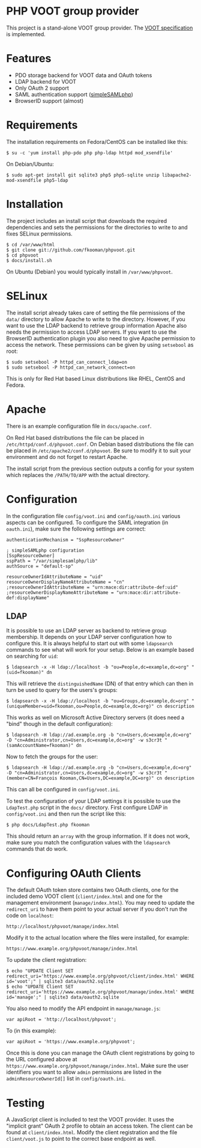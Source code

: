 # PHP VOOT group provider

This project is a stand-alone VOOT group provider. The 
[VOOT specification](http://www.openvoot.org/) is implemented.

# Features
* PDO storage backend for VOOT data and OAuth tokens
* LDAP backend for VOOT
* Only OAuth 2 support
* SAML authentication support ([simpleSAMLphp](http://www.simplesamlphp.org)) 
* BrowserID support (almost)

# Requirements
The installation requirements on Fedora/CentOS can be installed like this:

    $ su -c 'yum install php-pdo php php-ldap httpd mod_xsendfile'

On Debian/Ubuntu:

    $ sudo apt-get install git sqlite3 php5 php5-sqlite unzip libapache2-mod-xsendfile php5-ldap

# Installation
The project includes an install script that downloads the required dependencies
and sets the permissions for the directories to write to and fixes SELinux 
permissions.

    $ cd /var/www/html
    $ git clone git://github.com/fkooman/phpvoot.git
    $ cd phpvoot
    $ docs/install.sh

On Ubuntu (Debian) you would typically install in `/var/www/phpvoot`.

# SELinux
The install script already takes care of setting the file permissions of the
`data/` directory to allow Apache to write to the directory. However, if you
want to use the LDAP backend to retrieve group information Apache also needs
the permission to access LDAP servers. If you want to use the BrowserID 
authentication plugin you also need to give Apache permission to access the 
network. These permissions can be given by using `setsebool` as root:

    $ sudo setsebool -P httpd_can_connect_ldap=on
    $ sudo setsebool -P httpd_can_network_connect=on

This is only for Red Hat based Linux distributions like RHEL, CentOS and 
Fedora.

# Apache
There is an example configuration file in `docs/apache.conf`. 

On Red Hat based distributions the file can be placed in 
`/etc/httpd/conf.d/phpvoot.conf`. On Debian based distributions the file can
be placed in `/etc/apache2/conf.d/phpvoot`. Be sure to modify it to suit your 
environment and do not forget to restart Apache. 

The install script from the previous section outputs a config for your system
which replaces the `/PATH/TO/APP` with the actual directory.

# Configuration
In the configuration file `config/voot.ini` and `config/oauth.ini` various 
aspects can be configured. To configure the SAML integration (in `oauth.ini`), 
make sure the following settings are correct:

    authenticationMechanism = "SspResourceOwner"

    ; simpleSAMLphp configuration
    [SspResourceOwner]
    sspPath = "/var/simplesamlphp/lib"
    authSource = "default-sp"

    resourceOwnerIdAttributeName = "uid"
    resourceOwnerDisplayNameAttributeName = "cn"
    ;resourceOwnerIdAttributeName = "urn:mace:dir:attribute-def:uid"
    ;resourceOwnerDisplayNameAttributeName = "urn:mace:dir:attribute-def:displayName"

## LDAP 
It is possible to use an LDAP server as backend to retrieve group membership.
It depends on your LDAP server configuration how to configure this. It is 
always helpful to start out with some `ldapsearch` commands to see what will 
work for your setup. Below is an example based on searching for `uid`:

    $ ldapsearch -x -H ldap://localhost -b "ou=People,dc=example,dc=org" "(uid=fkooman)" dn

This will retrieve the `distinguishedName` (DN) of that entry which can then in
turn be used to query for the users's groups:

    $ ldapsearch -x -H ldap://localhost -b "ou=Groups,dc=example,dc=org" "(uniqueMember=uid=fkooman,ou=People,dc=example,dc=org)" cn description

This works as well on Microsoft Active Directory servers (it does need a "bind" 
though in the default configuration):

    $ ldapsearch -H ldap://ad.example.org -b "cn=Users,dc=example,dc=org" -D "cn=Administrator,cn=Users,dc=example,dc=org" -w s3cr3t "(samAccountName=fkooman)" dn

Now to fetch the groups for the user:

    $ ldapsearch -H ldap://ad.example.org -b "cn=Users,dc=example,dc=org" -D "cn=Administrator,cn=Users,dc=example,dc=org" -w s3cr3t "(member=CN=François Kooman,CN=Users,DC=example,DC=org)" cn description

This can all be configured in `config/voot.ini`.

To test the configuration of your LDAP settings it is possible to use the 
`LdapTest.php` script in the `docs/` directory. First configure LDAP in 
`config/voot.ini` and then run the script like this:

    $ php docs/LdapTest.php fkooman

This should return an `array` with the group information. If it does not work,
make sure you match the configuration values with the `ldapsearch` commands 
that do work.

# Configuring OAuth Clients

The default OAuth token store contains two OAuth clients, one for the included
demo VOOT client (`client/index.html` and one for the management environment 
(`manage/index.html`). You may need to update the `redirect_uri` to have them
point to your actual server if you don't run the code on `localhost`:

    http://localhost/phpvoot/manage/index.html

Modify it to the actual location where the files were installed, for example:

    https://www.example.org/phpvoot/manage/index.html

To update the client registration:

    $ echo "UPDATE Client SET redirect_uri='https://www.example.org/phpvoot/client/index.html' WHERE id='voot';" | sqlite3 data/oauth2.sqlite
    $ echo "UPDATE Client SET redirect_uri='https://www.example.org/phpvoot/manage/index.html' WHERE id='manage';" | sqlite3 data/oauth2.sqlite

You also need to modify the API endpoint in `manage/manage.js`:

    var apiRoot = 'http://localhost/phpvoot';

To (in this example):

    var apiRoot = 'https://www.example.org/phpvoot';

Once this is done you can manage the OAuth client registrations by going to the
URL configured above at `https://www.example.org/phpvoot/manage/index.html`. Make
sure the user identifiers you want to allow `admin` permissions are listed in 
the `adminResourceOwnerId[]` list in `config/oauth.ini`.

# Testing

A JavaScript client is included to test the VOOT provider. It uses the 
"implicit grant" OAuth 2 profile to obtain an access token. The client can 
be found at `client/index.html`. Modify the client registration and the file 
`client/voot.js` to point to the correct base endpoint as well.
